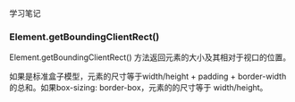 学习笔记


### Element.getBoundingClientRect()
Element.getBoundingClientRect() 方法返回元素的大小及其相对于视口的位置。

如果是标准盒子模型，元素的尺寸等于width/height + padding + border-width的总和。如果box-sizing: border-box，元素的的尺寸等于 width/height。

